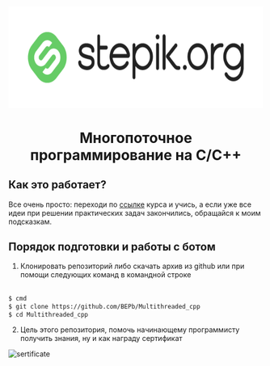 <div align="center">


<img src="./art/stepik_logotype_green.png" alt="logo" width="600" height="200.5">

# Многопоточное программирование на С/С++

</div>

## Как это работает?

Все очень просто: переходи по [ссылке](https://stepik.org/course/149/syllabus) курса и учись, а если уже все идеи при решении практических задач закончились, обращайся к моим подсказкам.

## Порядок подготовки и работы с ботом

1. Клонировать репозиторий либо скачать архив из github или при помощи следующих команд в командной строке
```commandline

$ cmd
$ git clone https://github.com/BEPb/Multithreaded_cpp
$ cd Multithreaded_cpp
```

2. Цель этого репозитория, помочь начинающему программисту получить знания, ну и как награду сертификат

<img src="./art/certificate.png" alt="sertificate" >



